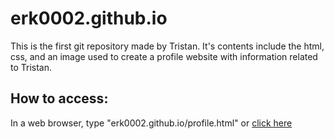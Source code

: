# erk0002.github.io

This is the first git repository made by Tristan. It's contents include the html, css, and an image used to create a profile website with information related to Tristan.

## How to access:

In a web browser, type "erk0002.github.io/profile.html" or [click here](https://erk0002.github.io/profile.html)
